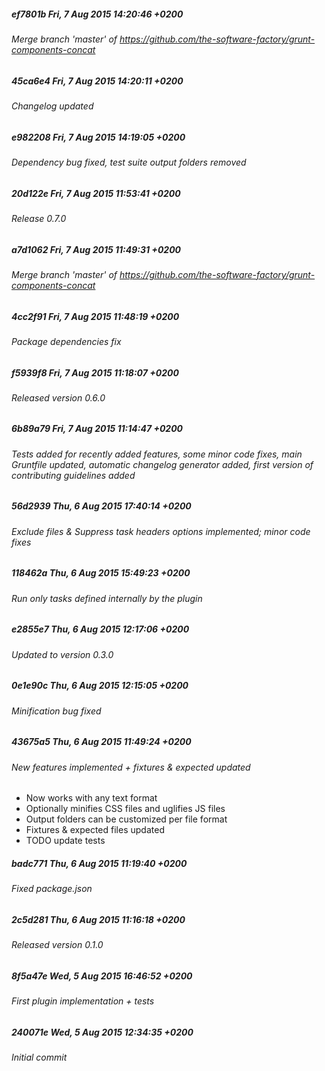##### ef7801b Fri, 7 Aug 2015 14:20:46 +0200 
 ###### Merge branch 'master' of https://github.com/the-software-factory/grunt-components-concat 
 
##### 45ca6e4 Fri, 7 Aug 2015 14:20:11 +0200 
 ###### Changelog updated 
 
##### e982208 Fri, 7 Aug 2015 14:19:05 +0200 
 ###### Dependency bug fixed, test suite output folders removed 
 
##### 20d122e Fri, 7 Aug 2015 11:53:41 +0200 
 ###### Release 0.7.0 
 
##### a7d1062 Fri, 7 Aug 2015 11:49:31 +0200 
 ###### Merge branch 'master' of https://github.com/the-software-factory/grunt-components-concat 
 
##### 4cc2f91 Fri, 7 Aug 2015 11:48:19 +0200 
 ###### Package dependencies fix 
 
##### f5939f8 Fri, 7 Aug 2015 11:18:07 +0200 
 ###### Released version 0.6.0 
 
##### 6b89a79 Fri, 7 Aug 2015 11:14:47 +0200 
 ###### Tests added for recently added features, some minor code fixes, main Gruntfile updated, automatic changelog generator added, first version of contributing guidelines added 
 
##### 56d2939 Thu, 6 Aug 2015 17:40:14 +0200 
 ###### Exclude files & Suppress task headers options implemented; minor code fixes 
 
##### 118462a Thu, 6 Aug 2015 15:49:23 +0200 
 ###### Run only tasks defined internally by the plugin 
 
##### e2855e7 Thu, 6 Aug 2015 12:17:06 +0200 
 ###### Updated to version 0.3.0 
 
##### 0e1e90c Thu, 6 Aug 2015 12:15:05 +0200 
 ###### Minification bug fixed 
 
##### 43675a5 Thu, 6 Aug 2015 11:49:24 +0200 
 ###### New features implemented + fixtures & expected updated 
 - Now works with any text format
- Optionally minifies CSS files and uglifies JS files
- Output folders can be customized per file format
- Fixtures & expected files updated
- TODO update tests

##### badc771 Thu, 6 Aug 2015 11:19:40 +0200 
 ###### Fixed package.json 
 
##### 2c5d281 Thu, 6 Aug 2015 11:16:18 +0200 
 ###### Released version 0.1.0 
 
##### 8f5a47e Wed, 5 Aug 2015 16:46:52 +0200 
 ###### First plugin implementation + tests 
 
##### 240071e Wed, 5 Aug 2015 12:34:35 +0200 
 ###### Initial commit 
 
